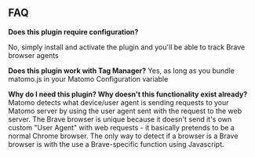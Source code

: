 ## FAQ

__Does this plugin require configuration?__

No, simply install and activate the plugin and you'll be able to track Brave browser agents

__Does this plugin work with Tag Manager?__
Yes, as long as you bundle matomo.js in your Matomo Configuration variable

__Why do I need this plugin? Why doesn't this functionality exist already?__
Matomo detects what device/user agent is sending requests to your Matomo server by using the user agent sent with the request to the web server.
The Brave browser is unique because it doesn't send it's own custom "User Agent" with web requests - it basically pretends to be a normal Chrome browser. The only way to detect if a browser is a Brave browser is with the use a Brave-specific function using Javascript.
